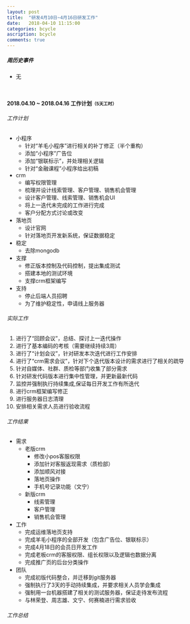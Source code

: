 ```yaml
---
layout: post
title:  "研发4月10日~4月16日研发工作"
date:   2018-04-10 11:15:00
categories: bcycle
ascription: bcycle
comments: true
---
```


[collect_information]: /resource/20180322/collect_information.png "收集内容大纲"

##### 周历史事件
* 无

<br/>

#### 2018.04.10 ~ 2018.04.16 工作计划<small>**（5天工时）**</small>

###### 工作计划
* 小程序
	* 针对“羊毛小程序”进行相关的补丁修正（半个重构）
	* 添加“小程序”广告位
	* 添加“银联标示”，并处理相关逻辑
	* 针对“金融课程”小程序给出初稿
* crm
	* 编写权限管理
	* 梳理并设计线索管理、客户管理、销售机会管理
	* 设计客户管理、线索管理、销售机会UI
	* 将上一迭代未完成的工作进行完成
	* 客户分配方式讨论或改变
* 落地页
	* 设计官网
	* 针对落地页开发新系统，保证数据稳定 
* 稳定
	* 去除mongodb
* 支撑
	* 修正版本控制及代码控制，提出集成测试
	* 搭建本地的测试环境
	* 支撑crm框架编写
* 支持
	* 停止后端人员招聘
	* 为了维护稳定性，申请线上服务器


###### 实际工作
1. 进行了“回顾会议”，总结、探讨上一迭代操作
2. 进行了基本编码的考核（需要继续持续3周）
3. 进行了“计划会议”，针对研发本次迭代进行工作安排
4. 进行了“crm需求会议”，针对下个迭代版本设计的需求进行了相关的疏导
5. 针对自媒体、社群、质检等部门收集了部分需求
6. 针对研发代码版本进行集中性管理，并更新最新代码
7. 监控并强制执行持续集成,保证每日开发工作有所迭代
8. 进行crm框架编写修正
9. 进行服务器日志清理
10. 安排相关需求人员进行验收流程


###### 工作结果
* 需求
	* 老版crm
		* 修改小pos客服权限
		* 添加针对客服返现需求（质检部）
		* 添加顺风对接
		* 落地页操作
		* 手机号记录功能（文宁）
	* 新版crm
		* 线索管理
		* 客户管理
		* 销售机会管理
* 工作
	* 完成运维落地页支持
	* 完成羊毛小程序的全部开发（包含广告位、银联标示）
	* 完成4月18日的会员日开发工作
	* 完成老板crm的客服权限、组长权限以及逻辑也数据分离
	* 完成推广页的后台分类操作
* 团队
	* 完成初版代码整合，并迁移到git服务器
	* 强制执行了3天的手动持续集成，并要求相关人员学会集成
	* 强制用一台机器搭建了相关的测试服务器，保证走待发布流程
	* 与林荣登、周志雄、文宁、何赛楠进行需求验收


###### 工作总结
